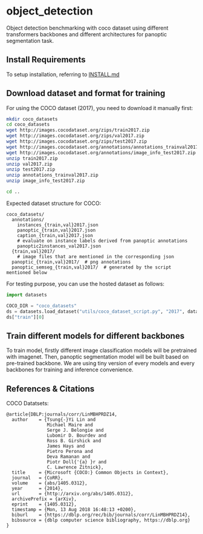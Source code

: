 # object_detection

Object detection benchmarking with coco dataset using different transformers backbones and different architectures for panoptic segmentation task.

## Install Requirements

To setup installation, referring to [INSTALL.md](./INSTALL.md)

## Download dataset and format for training

For using the COCO dataset (2017), you need to download it manually first:

```bash
mkdir coco_datasets
cd coco_datasets
wget http://images.cocodataset.org/zips/train2017.zip
wget http://images.cocodataset.org/zips/val2017.zip
wget http://images.cocodataset.org/zips/test2017.zip
wget http://images.cocodataset.org/annotations/annotations_trainval2017.zip
wget http://images.cocodataset.org/annotations/image_info_test2017.zip
unzip train2017.zip
unzip val2017.zip
unzip test2017.zip
unzip annotations_trainval2017.zip
unzip image_info_test2017.zip
```

```bash
cd ..
```

Expected dataset structure for COCO:

```
coco_datasets/
  annotations/
    instances_{train,val}2017.json
    panoptic_{train,val}2017.json
    caption_{train,val}2017.json
    # evaluate on instance labels derived from panoptic annotations
    panoptic2instances_val2017.json
  {train,val}2017/
    # image files that are mentioned in the corresponding json
  panoptic_{train,val}2017/  # png annotations
  panoptic_semseg_{train,val}2017/  # generated by the script mentioned below
```

For testing purpose, you can use the hosted dataset as follows:

```python
import datasets

COCO_DIR = "coco_datasets"
ds = datasets.load_dataset("utils/coco_dataset_script.py", "2017", data_dir=COCO_DIR)
ds["train"][0]
```

## Train different models for different backbones

To train model, firstly different image classification models will be pretrained with imagenet. Then, panoptic segmentation model will be built based on pre-trained backbone. We are using tiny version of every models and every backbones for training and inference convenience.












## References & Citations

COCO Datatsets:

```
@article{DBLP:journals/corr/LinMBHPRDZ14,
  author    = {Tsung{-}Yi Lin and
               Michael Maire and
               Serge J. Belongie and
               Lubomir D. Bourdev and
               Ross B. Girshick and
               James Hays and
               Pietro Perona and
               Deva Ramanan and
               Piotr Doll{'{a} }r and
               C. Lawrence Zitnick},
  title     = {Microsoft {COCO:} Common Objects in Context},
  journal   = {CoRR},
  volume    = {abs/1405.0312},
  year      = {2014},
  url       = {http://arxiv.org/abs/1405.0312},
  archivePrefix = {arXiv},
  eprint    = {1405.0312},
  timestamp = {Mon, 13 Aug 2018 16:48:13 +0200},
  biburl    = {https://dblp.org/rec/bib/journals/corr/LinMBHPRDZ14},
  bibsource = {dblp computer science bibliography, https://dblp.org}
}
```
